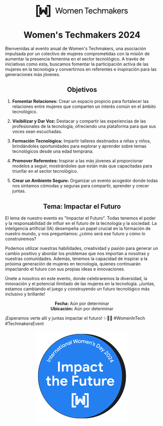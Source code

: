 <div style="text-align:center;"><img src="./src/images/Logo-negro.png" alt="Women's Techmakers" width="300"></div>

<div style="text-align:center;"> 

# Women's Techmakers 2024 

</div>


Bienvenidas al evento anual de Women's Techmakers, una asociación impulsada por un colectivo de mujeres comprometidas con la misión de aumentar la presencia femenina en el sector tecnológico. A través de iniciativas como esta, buscamos fomentar la participación activa de las mujeres en la tecnología y convertirnos en referentes e inspiración para las generaciones más jóvenes.

<div style="text-align:center;"> 

## Objetivos

</div>


1. **Fomentar Relaciones:** Crear un espacio propicio para fortalecer las relaciones entre mujeres que comparten un interés común en el ámbito tecnológico.

2. **Visibilizar y Dar Voz:** Destacar y compartir las experiencias de las profesionales de la tecnología, ofreciendo una plataforma para que sus voces sean escuchadas.

3. **Formación Tecnológica:** Impartir talleres destinados a niñas y niños, brindándoles oportunidades para explorar y aprender sobre temas tecnológicos desde una edad temprana.

4. **Promover Referentes:** Inspirar a las más jóvenes al proporcionar modelos a seguir, mostrándoles que están más que capacitadas para triunfar en el sector tecnológico.

5. **Crear un Ambiente Seguro:** Organizar un evento acogedor donde todas nos sintamos cómodas y seguras para compartir, aprender y crecer juntas.

<div style="text-align:center;"> 

## Tema: Impactar el Futuro

</div>

El lema de nuestro evento es "Impactar el Futuro". Todas tenemos el poder y la responsabilidad de influir en el futuro de la tecnología y la sociedad. La inteligencia artificial (IA) desempeña un papel crucial en la formación de nuestro mundo, y nos preguntamos: ¿cómo será ese futuro y cómo lo construiremos?

Podemos utilizar nuestras habilidades, creatividad y pasión para generar un cambio positivo y abordar los problemas que nos importan a nosotras y nuestras comunidades. Además, tenemos la capacidad de inspirar a la próxima generación de mujeres en tecnología, quienes continuarán impactando el futuro con sus propias ideas e innovaciones.

Únete a nosotros en este evento, donde celebraremos la diversidad, la innovación y el potencial ilimitado de las mujeres en la tecnología. ¡Juntas, estamos cambiando el juego y construyendo un futuro tecnológico más inclusivo y brillante!
<div style="text-align:center;"> 

**Fecha:** Aún por determinar  
**Ubicación:** Aún por determinar  

</div>

¡Esperamos verte allí y juntas impactar el futuro! ✨👩‍💻 #WomenInTech #TechmakersEvent

<div style="text-align:center;">
  <img src="./src/images/impact-the-future.png" alt="Women's Techmakers" width="300">
</div>
